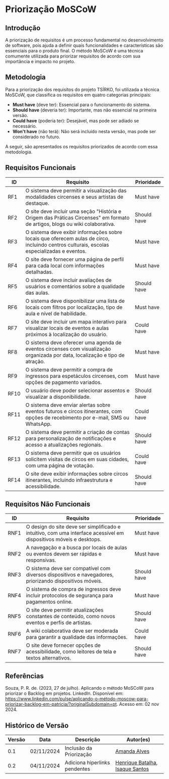 # Priorização MoSCoW

## Introdução

A priorização de requisitos é um processo fundamental no desenvolvimento de software, pois ajuda a definir quais funcionalidades e características são essenciais para o produto final. O método MoSCoW é uma técnica comumente utilizada para priorizar requisitos de acordo com sua importância e impacto no projeto.

## Metodologia

Para a priorização dos requisitos do projeto TSÍRKO, foi utilizada a técnica MoSCoW, que classifica os requisitos em quatro categorias principais: 

- **Must have** (deve ter): Essencial para o funcionamento do sistema.
- **Should have** (deveria ter): Importante, mas não essencial na primeira versão.
- **Could have** (poderia ter): Desejável, mas pode ser adiado se necessário.
- **Won't have** (não terá):  Não será incluído nesta versão, mas pode ser considerado no futuro.

A seguir, são apresentados os requisitos priorizados de acordo com essa metodologia.

## Requisitos Funcionais

| ID  | Requisito                                                                                                                                     | Prioridade |
| --- | --------------------------------------------------------------------------------------------------------------------------------------------- | ---------- |
| RF1 | O sistema deve permitir a visualização das modalidades circenses e seus artistas de destaque.                                               | Must have  |
| RF2 | O site deve incluir uma seção "História e Origem das Práticas Circenses" em formato de artigos, blogs ou wiki colaborativa.                  | Should have|
| RF3 | O sistema deve exibir informações sobre locais que oferecem aulas de circo, incluindo centros culturais, escolas especializadas e eventos.   | Must have  |
| RF4 | O site deve fornecer uma página de perfil para cada local com informações detalhadas.                                                       | Must have  |
| RF5 | O sistema deve incluir avaliações de usuários e comentários sobre a qualidade das aulas.                                                    | Should have|
| RF6 | O sistema deve disponibilizar uma lista de locais com filtros por localização, tipo de aula e nível de habilidade.                           | Must have  |
| RF7 | O site deve incluir um mapa interativo para visualizar locais de eventos e aulas próximos à localização do usuário.                          | Could have |
| RF8 | O sistema deve oferecer uma agenda de eventos circenses com visualização organizada por data, localização e tipo de atração.                | Must have  |
| RF9 | O sistema deve permitir a compra de ingressos para espetáculos circenses, com opções de pagamento variados.                                  | Must have  |
| RF10| O usuário deve poder selecionar assentos e visualizar a disponibilidade.                                                                     | Should have|
| RF11| O sistema deve enviar alertas sobre eventos futuros e circos itinerantes, com opções de recebimento por e-mail, SMS ou WhatsApp.             | Could have |
| RF12| O sistema deve permitir a criação de contas para personalização de notificações e acesso a atualizações regionais.                          | Should have|
| RF13| O sistema deve permitir que os usuários solicitem visitas de circos em suas cidades, com uma página de votação.                             | Could have |
| RF14| O site deve exibir informações sobre circos itinerantes, incluindo infraestrutura e acessibilidade.                                         | Should have|


## Requisitos Não Funcionais

| ID  | Requisito                                                                                                             | Prioridade |
| --- | --------------------------------------------------------------------------------------------------------------------- | ---------- |
| RNF1| O design do site deve ser simplificado e intuitivo, com uma interface acessível em dispositivos móveis e desktops.     | Must have  |
| RNF2| A navegação e a busca por locais de aulas ou eventos devem ser rápidas e responsivas.                                  | Must have  |
| RNF3| O sistema deve ser compatível com diversos dispositivos e navegadores, priorizando dispositivos móveis.                | Should have|
| RNF4| O sistema de compra de ingressos deve incluir protocolos de segurança para pagamentos online.                           | Must have  |
| RNF5| O site deve permitir atualizações constantes de conteúdo, como novos eventos e perfis de artistas.                     | Should have|
| RNF6| A wiki colaborativa deve ser moderada para garantir a qualidade das informações.                                       | Could have |
| RNF7| O site deve fornecer opções de acessibilidade, como leitores de tela e textos alternativos.                            | Should have|

## Referências 

Souza, P. R. de. (2023, 27 de julho). Aplicando o método MoSCoW para priorizar o Backlog em projetos. LinkedIn. Disponível em: https://www.linkedin.com/pulse/aplicando-o-método-moscow-para-priorizar-backlog-em-patricia/?originalSubdomain=pt. Acesso em: 02 nov 2024.


## Histórico de Versão

| Versão | Data       | Descrição                | Autor(es)       |
| ------ | ---------- | ------------------------ | --------------- |
| 0.1    | 02/11/2024 | Inclusão da Priorização  | [Amanda Alves](https://github.com/acamposs)   |
| 0.2  | 04/11/2024 | Adiciona hiperlinks pendentes | [Henrique Batalha](https://github.com/HeBatalha), [Isaque Santos](https://github.com/IsaqueSH)|

